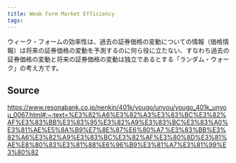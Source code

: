 ```yaml
---
title: Weak Form Market Efficiency
tags: 
---
```


ウィーク・フォームの効率性は、過去の証券価格の変動についての情報（価格情報）は将来の証券価格の変動を予測するのに何ら役に立たない、すなわち過去の証券価格の変動と将来の証券価格の変動は独立であるとする「ランダム・ウォーク」の考え方です。

## Source
https://www.resonabank.co.jp/nenkin/401k/yougo/unyou/yougo_401k_unyou_0067.html#:~:text=%E3%82%A6%E3%82%A3%E3%83%BC%E3%82%AF%E3%83%BB%E3%83%95%E3%82%A9%E3%83%BC%E3%83%A0%E3%81%AE%E5%8A%B9%E7%8E%87%E6%80%A7,%E3%83%BB%E3%82%A6%E3%82%A9%E3%83%BC%E3%82%AF%E3%80%8D%E3%81%AE%E8%80%83%E3%81%88%E6%96%B9%E3%81%A7%E3%81%99%E3%80%82